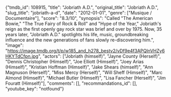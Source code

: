 {"tmdb_id": 108915, "title": "Jobriath A.D.", "original_title": "Jobriath A.D.", "slug_title": "jobriath-a-d", "date": "2012-01-01", "genre": ["Musique / Documentaire"], "score": "8.3/10", "synopsis": "Called \"The American Bowie,\" \"The True Fairy of Rock &amp; Roll\" and \"Hype of the Year,\" Jobriath's reign as the first openly gay rock star was brief and over by 1975. Now, 35 years later, \"Jobriath A.D.\" spotlights his life, music, groundbreaking influence and the new generations of fans slowly re-discovering him.", "image": "https://image.tmdb.org/t/p/w185_and_h278_bestv2/vDf9e4f3APQlnVHZy6HKYTdCfpn.jpg", "actors": ["Jobriath (himself)", "Jayne County (Herself)", "Dennis Christopher (Himself)", "Joe Elliott (Himself)", "Joey Arias (Himself)", "Kristian Hoffman (Himself)", "Jake Shears (himself)", "Ann Magnuson (Herself)", "Miss Mercy (Herself)", "Will Sheff (Himself)", "Marc Almond (Himself)", "Michael Butler (Himself)", "Lisa Fancher (Herself)", "Jim Fouratt (Himself)"], "comments": [], "recommandations_id": [], "youtube_key": "notfound"}